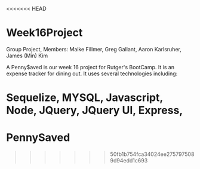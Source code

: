 <<<<<<< HEAD
# Week16Project


Group Project, Members:
  Maike Fillmer,
  Greg Gallant,
  Aaron Karlsruher,
  James (Min) Kim


A Penny$aved is our week 16 project for Rutger's BootCamp.  It is an expense tracker for dining out.  It uses several technologies including:

Sequelize, MYSQL, Javascript, Node, JQuery, JQuery UI, Express, 
=======
# PennySaved
>>>>>>> 50fb1b754fca34024ee2757975089d94edd1c693
